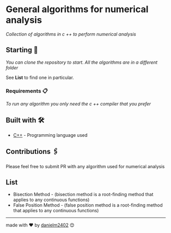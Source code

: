 # General algorithms for numerical analysis

_Collection of algorithms in c ++ to perform numerical analysis_
## Starting 🚀

_You can clone the repository to start. All the algorithms are in a different folder_

See **List** to find one in particular.


### Requirements 📋

_To run any algorithm you only need the c ++ compiler that you prefer_


## Built with 🛠️

* [C++](http://www.dropwizard.io/1.0.2/docs/) - Programming language used

## Contributions 🖇️

Please feel free to submit PR with any algorithm used for numerical analysis


## List
* Bisection Method - (bisection method is a root-finding method that applies to any continuous functions)
* False Position Method - (false position method is a root-finding method that applies to any continuous functions)


---
made with ❤️ by [danielm2402](https://github.com/danielm2402) 😊
